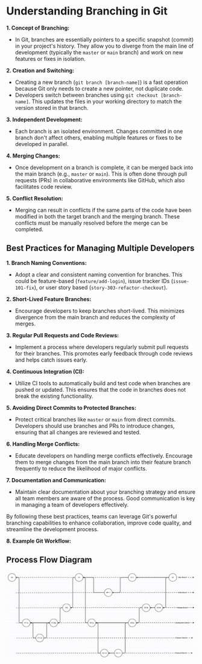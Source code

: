 # Understanding Branching in Git

**1. Concept of Branching:**

- In Git, branches are essentially pointers to a specific snapshot (commit) in your project's history. They allow you to diverge from the main line of development (typically the `master` or `main` branch) and work on new features or fixes in isolation.

**2. Creation and Switching:**

- Creating a new branch (`git branch [branch-name]`) is a fast operation because Git only needs to create a new pointer, not duplicate code.
- Developers switch between branches using `git checkout [branch-name]`. This updates the files in your working directory to match the version stored in that branch.

**3. Independent Development:**

- Each branch is an isolated environment. Changes committed in one branch don't affect others, enabling multiple features or fixes to be developed in parallel.

**4. Merging Changes:**

- Once development on a branch is complete, it can be merged back into the main branch (e.g., `master` or `main`). This is often done through pull requests (PRs) in collaborative environments like GitHub, which also facilitates code review.

**5. Conflict Resolution:**

- Merging can result in conflicts if the same parts of the code have been modified in both the target branch and the merging branch. These conflicts must be manually resolved before the merge can be completed.

## Best Practices for Managing Multiple Developers

**1. Branch Naming Conventions:**

- Adopt a clear and consistent naming convention for branches. This could be feature-based (`feature/add-login`), issue tracker IDs (`issue-101-fix`), or user story based (`story-303-refactor-checkout`).

**2. Short-Lived Feature Branches:**

- Encourage developers to keep branches short-lived. This minimizes divergence from the main branch and reduces the complexity of merges.

**3. Regular Pull Requests and Code Reviews:**

- Implement a process where developers regularly submit pull requests for their branches. This promotes early feedback through code reviews and helps catch issues early.

**4. Continuous Integration (CI):**

- Utilize CI tools to automatically build and test code when branches are pushed or updated. This ensures that the code in branches does not break the existing functionality.

**5. Avoiding Direct Commits to Protected Branches:**

- Protect critical branches like `master` or `main` from direct commits. Developers should use branches and PRs to introduce changes, ensuring that all changes are reviewed and tested.

**6. Handling Merge Conflicts:**

- Educate developers on handling merge conflicts effectively. Encourage them to merge changes from the main branch into their feature branch frequently to reduce the likelihood of major conflicts.

**7. Documentation and Communication:**

- Maintain clear documentation about your branching strategy and ensure all team members are aware of the process. Good communication is key in managing a team of developers effectively.

By following these best practices, teams can leverage Git's powerful branching capabilities to enhance collaboration, improve code quality, and streamline the development process.

**8. Example Git Workflow:**

## Process Flow Diagram

![alt text](software-dev-git-flow.png)
